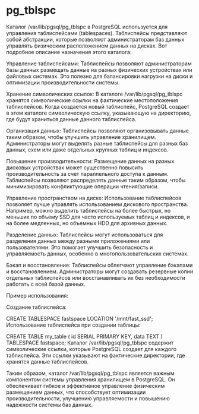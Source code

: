 # pg_tblspc
Каталог /var/lib/pgsql/pg_tblspc в PostgreSQL используется для управления таблиспейсами (tablespaces). Таблиспейсы представляют собой абстракции, которые позволяют администраторам баз данных управлять физическим расположением данных на дисках. Вот подробное описание назначения этого каталога:

Управление таблиспейсами: Таблиспейсы позволяют администраторам базы данных размещать данные на разных физических устройствах или файловых системах. Это полезно для балансировки нагрузки на диски и оптимизации производительности системы.

Хранение символических ссылок: В каталоге /var/lib/pgsql/pg_tblspc хранятся символические ссылки на фактические местоположения таблиспейсов. Когда создается новый таблиспейс, PostgreSQL создает в этом каталоге символическую ссылку, указывающую на директорию, где будут храниться данные данного таблиспейса.

Организация данных: Таблиспейсы позволяют организовывать данные таким образом, чтобы улучшить управление хранилищем. Администраторы могут выделять разные таблиспейсы для разных баз данных, схем или даже отдельных крупных таблиц и индексов.

Повышение производительности: Размещение данных на разных дисковых устройствах может существенно повысить производительность за счет параллельного доступа к данным. Таблиспейсы позволяют распределять данные таким образом, чтобы минимизировать конфликтующие операции чтения/записи.

Управление пространством на диске: Использование таблиспейсов позволяет лучше управлять использованием дискового пространства. Например, можно выделить таблиспейсы на более быстрых, но меньших по объему SSD для часто используемых таблиц и индексов, и на более медленных, но объемных HDD для архивных данных.

Разделение данных: Таблиспейсы могут использоваться для разделения данных между разными приложениями или пользователями. Это помогает улучшить безопасность и управляемость данных, особенно в многопользовательских системах.

Бэкап и восстановление: Таблиспейсы облегчают управление бэкапами и восстановлением. Администраторы могут создавать резервные копии отдельных таблиспейсов или восстанавливать их без необходимости работать с всей базой данных.

Пример использования:

Создание таблиспейса:


CREATE TABLESPACE fastspace LOCATION '/mnt/fast_ssd';
Использование таблиспейса при создании таблицы:


CREATE TABLE my_table (
    id SERIAL PRIMARY KEY,
    data TEXT
) TABLESPACE fastspace;
Каталог /var/lib/pgsql/pg_tblspc содержит символические ссылки, которые PostgreSQL создает для каждого таблиспейса. Эти ссылки указывают на фактические директории, где хранятся данные таблиспейсов.

Таким образом, каталог /var/lib/pgsql/pg_tblspc является важным компонентом системы управления хранилищем в PostgreSQL. Он обеспечивает гибкое и эффективное управление физическим размещением данных, что способствует оптимизации производительности, улучшению управляемости и повышению надежности системы баз данных.